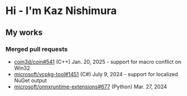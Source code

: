 # Hi - I'm Kaz Nishimura

## My works

### Merged pull requests

  - [coin3d/coin#541](https://github.com/coin3d/coin/pull/541) (C++) Jan. 20, 2025 - support for macro conflict on Win32
  - [microsoft/vcpkg-tool#1451](https://github.com/microsoft/vcpkg-tool/pull/1451) (C#) July 9, 2024 - support for localized NuGet output
  - [microsoft/onnxruntime-extensions#677](https://github.com/microsoft/onnxruntime-extensions/pull/677) (Python) Mar. 27, 2024

<!--
**kazssym/kazssym** is a ✨ _special_ ✨ repository because its `README.md` (this file) appears on your GitHub profile.

Here are some ideas to get you started:

- 🔭 I’m currently working on ...
- 🌱 I’m currently learning ...
- 👯 I’m looking to collaborate on ...
- 🤔 I’m looking for help with ...
- 💬 Ask me about ...
- 📫 How to reach me: ...
- 😄 Pronouns: ...
- ⚡ Fun fact: ...
-->

